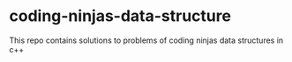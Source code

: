 # coding-ninjas-data-structure
This repo contains solutions to problems of coding ninjas data structures in c++
